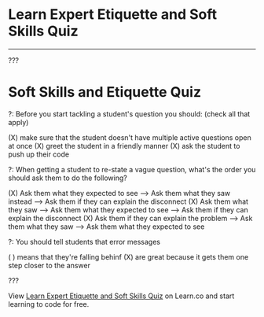 # Learn Expert Etiquette and Soft Skills Quiz
---

???

# Soft Skills and Etiquette Quiz

?: Before you start tackling a student's question you should: (check all that apply)

(X) make sure that the student doesn't have multiple active questions open at once
(X) greet the student in a friendly manner
(X) ask the student to push up their code 

?: When getting a student to re-state a vague question, what's the order you should ask them to do the following? 

(X) Ask them what they expected to see --> Ask them what they saw instead --> Ask them if they can explain the disconnect
(X) Ask them what they saw --> Ask them what they expected to see --> Ask them if they can explain the disconnect
(X) Ask them if they can explain the problem --> Ask them what they saw --> Ask them what they expected to see

?: You should tell students that error messages 

( ) means that they're falling behinf
(X) are great because it gets them one step closer to the answer
 
???

<p class='util--hide'>View <a href='https://learn.co/lessons/learn-expert-etiquette-and-soft-skills-quiz'>Learn Expert Etiquette and Soft Skills Quiz</a> on Learn.co and start learning to code for free.</p>
